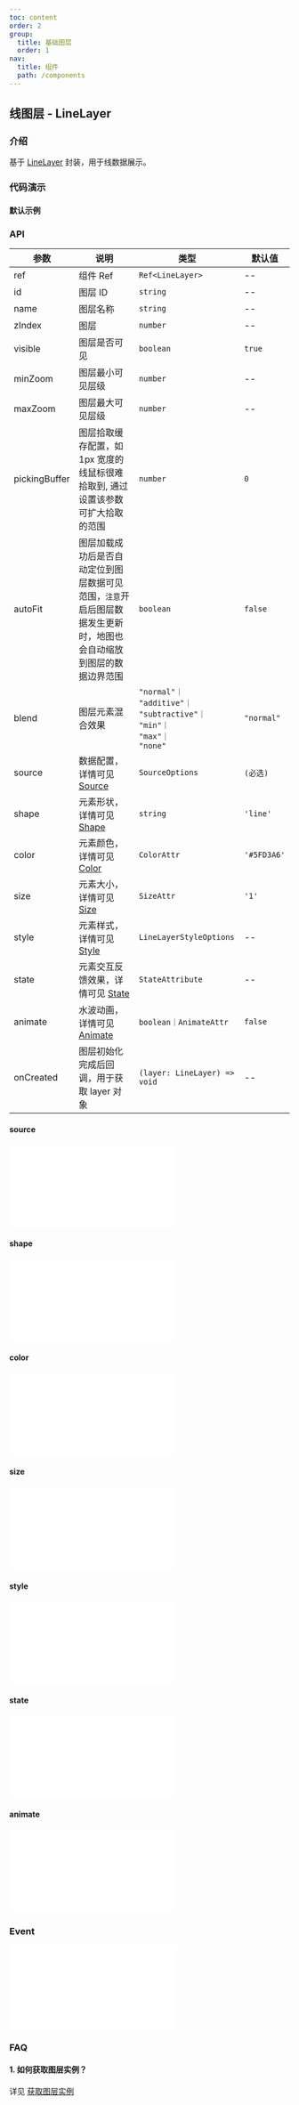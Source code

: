 ```yaml
---
toc: content
order: 2
group:
  title: 基础图层
  order: 1
nav:
  title: 组件
  path: /components
---
```


## 线图层 - LineLayer

### 介绍

基于 [LineLayer](https://l7plot.antv.antgroup.com/zh/docs/api/base-layers/line-layer) 封装，用于线数据展示。

### 代码演示

#### 默认示例

<code src="./demos/default.tsx" compact></code>

### API

| 参数 | 说明 | 类型 | 默认值 |
| --- | --- | --- | --- |
| ref | 组件 Ref | `Ref<LineLayer>` | -- |
| id | 图层 ID | `string` | -- |
| name | 图层名称 | `string` | -- |
| zIndex | 图层 | `number` | -- |
| visible | 图层是否可见 | `boolean` | `true` |
| minZoom | 图层最小可见层级 | `number` | -- |
| maxZoom | 图层最大可见层级 | `number` | -- |
| pickingBuffer | 图层拾取缓存配置，如 1px 宽度的线鼠标很难拾取到, 通过设置该参数可扩大拾取的范围 | `number` | `0` |
| autoFit | 图层加载成功后是否自动定位到图层数据可见范围，`注意`开启后图层数据发生更新时，地图也会自动缩放到图层的数据边界范围 | `boolean` | `false` |
| blend | 图层元素混合效果 | `"normal"｜`<br />`"additive"｜`<br />`"subtractive"｜`<br />`"min"｜`<br />`"max"｜`<br />`"none"` | `"normal"` |
| source | 数据配置，详情可见 [Source](#source) | `SourceOptions` | `(必选)` |
| shape | 元素形状，详情可见 [Shape](#shape) | `string` | `'line'` |
| color | 元素颜色，详情可见 [Color](#color) | `ColorAttr` | `'#5FD3A6'` |
| size | 元素大小，详情可见 [Size](#size) | `SizeAttr` | `'1'` |
| style | 元素样式，详情可见 [Style](#style) | `LineLayerStyleOptions` | -- |
| state | 元素交互反馈效果，详情可见 [State](#state) | `StateAttribute` | -- |
| animate | 水波动画，详情可见 [Animate](#animate) | `boolean｜AnimateAttr` | `false` |
| onCreated | 图层初始化完成后回调，用于获取 layer 对象 | `(layer: LineLayer) => void` | -- |

#### source

<embed src="../../../../../docs/common/layer/line-layer/source.md"></embed>

#### shape

<embed src="../../../../../docs/common/layer/line-layer/shape.md"></embed>

#### color

<embed src="../../../../../docs/common/layer/attribute/color.md"></embed>

#### size

<embed src="../../../../../docs/common/layer/attribute/size.md"></embed>

#### style

<embed src="../../../../../docs/common/layer/line-layer/style.md"></embed>

#### state

<embed src="../../../../../docs/common/layer/attribute/state.md"></embed>

#### animate

<embed src="../../../../../docs/common/layer/line-layer/animate.md"></embed>

### Event

<embed src="../../../../../docs/common/layer/base-common/event.md"></embed>

### FAQ

#### 1. 如何获取图层实例？

详见 [获取图层实例](/components/layers/composite-layers/bubble-layer#1-如何获取图层实例)
